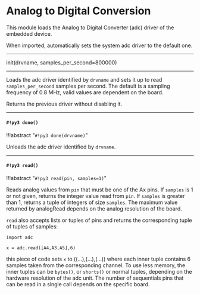 # Analog to Digital Conversion

This module loads the Analog to Digital Converter (adc) driver of the embedded device.

When imported, automatically sets the system adc driver to  the default one.


---
init(drvname, samples_per_second=800000)

---

Loads the adc driver identified by ```drvname``` and sets it up to read ```samples_per_second``` samples per second. The default is a sampling frequency of 0.8 MHz,
valid values are dependent on the board.

Returns the previous driver without disabling it.


---
#### `#!py3 done()`

!!!abstract "`#!py3 done(drvname)`"

Unloads the adc driver identified by ```drvname```.


---
#### `#!py3 read()`

!!!abstract "`#!py3 read(pin, samples=1)`"

Reads analog values from ```pin``` that must be one of the Ax pins. If ```samples``` is 1 or not given, returns the integer value read from ```pin```.
If ```samples``` is greater than 1, returns a tuple of integers of size ```samples```.
The maximum value returned by analogRead depends on the analog resolution of the board.

```read``` also accepts lists or tuples of pins and returns the corresponding tuple of tuples of samples:

```
import adc

x = adc.read([A4,A3,A5],6)
```

this piece of code sets ```x``` to ((…),(…),(…)) where each inner tuple contains 6 samples taken from the corresponding channel.
To use less memory, the inner tuples can be `bytes()`, or `shorts()` or normal tuples, depending on the hardware resolution of the adc unit.
The number of sequentials pins that can be read in a single call depends on the specific board.
<!--stackedit_data:
eyJoaXN0b3J5IjpbMjI5MTU5MTIwXX0=
-->